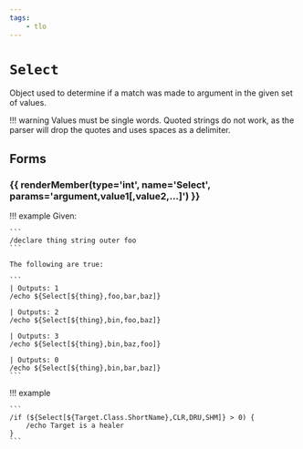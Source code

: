 ```yaml
---
tags:
    - tlo
---
```

# `Select`

<!--tlo-desc-start-->
Object used to determine if a match was made to argument in the given set of values.

!!! warning
    Values must be single words.  Quoted strings do not work, as the parser will drop the quotes and uses spaces as a delimiter.
<!--tlo-desc-end-->
## Forms
<!--tlo-forms-start-->
### {{ renderMember(type='int', name='Select', params='argument,value1[,value2,...]') }}

!!! example
    Given:

    ```
    /declare thing string outer foo
    ```

    The following are true:

    ```
    | Outputs: 1
    /echo ${Select[${thing},foo,bar,baz]}

    | Outputs: 2
    /echo ${Select[${thing},bin,foo,baz]}

    | Outputs: 3
    /echo ${Select[${thing},bin,baz,foo]}

    | Outputs: 0
    /echo ${Select[${thing},bin,bar,baz]}
    ```

!!! example

    ```
    /if (${Select[${Target.Class.ShortName},CLR,DRU,SHM]} > 0) {
        /echo Target is a healer
    }
    ```
<!--tlo-forms-end-->
<!--tlo-linkrefs-start-->
[int]: ../data-types/datatype-int.md
<!--tlo-linkrefs-end-->

